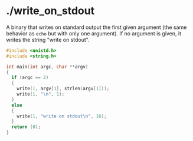 # ./write_on_stdout

A binary that writes on standard output the first given argument (the same behavior as `echo` but with only one argument). If no argument is given, it writes the string "write on stdout".

```c
#include <unistd.h>
#include <string.h>

int main(int argc, char **argv)
{
  if (argc == 2)
  {
    write(1, argv[1], strlen(argv[1]));
    write(1, "\n", 1);
  }
  else
  {
    write(1, "write on stdout\n", 16);
  }
  return (0);
}
```

